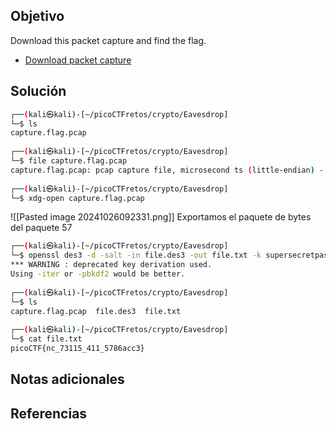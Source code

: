 ## Objetivo
Download this packet capture and find the flag.

- [Download packet capture](https://artifacts.picoctf.net/c/133/capture.flag.pcap)

## Solución
```bash
┌──(kali㉿kali)-[~/picoCTFretos/crypto/Eavesdrop]
└─$ ls                         
capture.flag.pcap
                                                                             
┌──(kali㉿kali)-[~/picoCTFretos/crypto/Eavesdrop]
└─$ file capture.flag.pcap 
capture.flag.pcap: pcap capture file, microsecond ts (little-endian) - version 2.4 (Ethernet, capture length 262144)
                                                                             
┌──(kali㉿kali)-[~/picoCTFretos/crypto/Eavesdrop]
└─$ xdg-open capture.flag.pcap 
```
![[Pasted image 20241026092331.png]]
Exportamos el paquete de bytes del paquete 57
```bash
┌──(kali㉿kali)-[~/picoCTFretos/crypto/Eavesdrop]
└─$ openssl des3 -d -salt -in file.des3 -out file.txt -k supersecretpassword123
*** WARNING : deprecated key derivation used.
Using -iter or -pbkdf2 would be better.
                                                                             
┌──(kali㉿kali)-[~/picoCTFretos/crypto/Eavesdrop]
└─$ ls
capture.flag.pcap  file.des3  file.txt
                                                                             
┌──(kali㉿kali)-[~/picoCTFretos/crypto/Eavesdrop]
└─$ cat file.txt
picoCTF{nc_73115_411_5786acc3} 
```
## Notas adicionales
## Referencias
